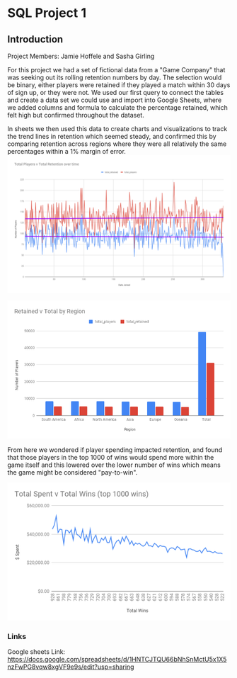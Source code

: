 # SQL Project 1

## Introduction

Project Members: Jamie Hoffele and Sasha Girling

For this project we had a set of fictional data from a "Game Company" that was seeking out its rolling retention numbers by day. The selection would be binary, either players were retained if they played a match within 30 days of sign up, or they were not. We used our first query to connect the tables and create a data set we could use and import into Google Sheets, where we added columns and formula to calculate the percentage retained, which felt high but confirmed throughout the dataset.

In sheets we then used this data to create charts and visualizations to track the trend lines in retention which seemed steady, and confirmed this by comparing retention across regions where they were all relatively the same percentages within a 1% margin of error.
![TotalPlayersRetainedOverTime](TotalPlayersVTotalRetentionovertime.png)

![totalplayersbyregion](totalplayersbyregion.png)

From here we wondered if player spending impacted retention, and found that those players in the top 1000 of wins would spend more within the game itself and this lowered over the lower number of wins which means the game might be considered "pay-to-win".

![Top1000playersWins](Top1000playersWins.png)


### Links


Google sheets Link: https://docs.google.com/spreadsheets/d/1HNTCJTQU66bNhSnMctU5x1X5nzFwPG8vqw8xgVF9e9s/edit?usp=sharing
